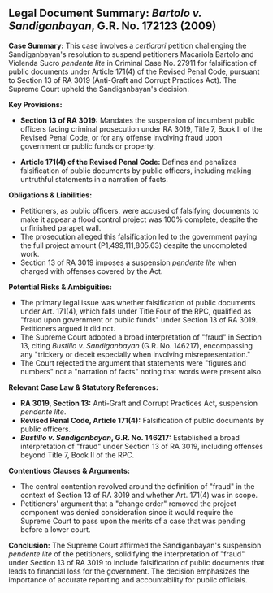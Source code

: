 ## Legal Document Summary: *Bartolo v. Sandiganbayan*, G.R. No. 172123 (2009)

**Case Summary:** This case involves a *certiorari* petition challenging the Sandiganbayan's resolution to suspend petitioners Macariola Bartolo and Violenda Sucro *pendente lite* in Criminal Case No. 27911 for falsification of public documents under Article 171(4) of the Revised Penal Code, pursuant to Section 13 of RA 3019 (Anti-Graft and Corrupt Practices Act). The Supreme Court upheld the Sandiganbayan's decision.

**Key Provisions:**

*   **Section 13 of RA 3019:** Mandates the suspension of incumbent public officers facing criminal prosecution under RA 3019, Title 7, Book II of the Revised Penal Code, or for any offense involving fraud upon government or public funds or property.

*   **Article 171(4) of the Revised Penal Code:** Defines and penalizes falsification of public documents by public officers, including making untruthful statements in a narration of facts.

**Obligations & Liabilities:**

*   Petitioners, as public officers, were accused of falsifying documents to make it appear a flood control project was 100% complete, despite the unfinished parapet wall.
*   The prosecution alleged this falsification led to the government paying the full project amount (P1,499,111,805.63) despite the uncompleted work.
*   Section 13 of RA 3019 imposes a suspension *pendente lite* when charged with offenses covered by the Act.

**Potential Risks & Ambiguities:**

*   The primary legal issue was whether falsification of public documents under Art. 171(4), which falls under Title Four of the RPC, qualified as "fraud upon government or public funds" under Section 13 of RA 3019. Petitioners argued it did not.
*   The Supreme Court adopted a broad interpretation of "fraud" in Section 13, citing *Bustillo v. Sandiganbayan* (G.R. No. 146217), encompassing any "trickery or deceit especially when involving misrepresentation."
*   The Court rejected the argument that statements were "figures and numbers" not a "narration of facts" noting that words were present also.

**Relevant Case Law & Statutory References:**

*   **RA 3019, Section 13:** Anti-Graft and Corrupt Practices Act, suspension *pendente lite*.
*   **Revised Penal Code, Article 171(4):** Falsification of public documents by public officers.
*   ***Bustillo v. Sandiganbayan*, G.R. No. 146217:** Established a broad interpretation of "fraud" under Section 13 of RA 3019, including offenses beyond Title 7, Book II of the RPC.

**Contentious Clauses & Arguments:**

*   The central contention revolved around the definition of "fraud" in the context of Section 13 of RA 3019 and whether Art. 171(4) was in scope.
*   Petitioners' argument that a "change order" removed the project component was denied consideration since it would require the Supreme Court to pass upon the merits of a case that was pending before a lower court.

**Conclusion:**
The Supreme Court affirmed the Sandiganbayan's suspension *pendente lite* of the petitioners, solidifying the interpretation of "fraud" under Section 13 of RA 3019 to include falsification of public documents that leads to financial loss for the government. The decision emphasizes the importance of accurate reporting and accountability for public officials.
